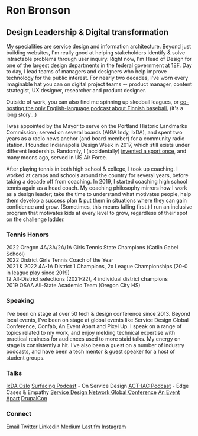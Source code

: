 <script context="module">
	/**
	 * @type {import('@sveltejs/kit').Load}
	 */
	export async function load({ fetch }) {
		const res = await fetch(`/posts.json`);
		const posts = await res.json();

		return {
			props: {
				posts
			}
		};
	}
</script>

<script>
	import Seo from '$lib/Seo.svelte';
	import BlogSummary from '$lib/BlogSummary.svelte';
	import { variables } from '$lib/variables';
	export let posts;

	const postsToShow = 3;
	$: blogPosts = posts.slice(0, postsToShow);
</script>

<!-- TODO UPDATE THE SEO INFO -->
<Seo title="Ron Bronson" description={variables.siteDescription} path="/" openGraphImage=""/>

# Ron Bronson

<h2>Design Leadership & Digital transformation</h2>

<p> My specialities are service design and information architecture. Beyond just building websites, I'm really good at helping stakeholders identify & solve intractable problems through user inquiry. Right now, I'm Head of Design for one of the largest design departments in the federal government at <a href="https://18f.gsa.gov">18F</a>. Day to day, I lead teams of managers and designers who help improve technology for the public interest. For nearly two decades, I've worn every imaginable hat you can on digital project teams -- product manager, content strategist, UX designer, researcher and product designer. 

Outside of work, you can also find me spinning up skeeball leagues, or <a href="https://www.superpesis.fi/uutiset/yhdysvaltalainen-ron-bronson-toteutti-unelmansa-ja-matkusti-suomeen-katsomaan-pesapalloa/">co-hosting the only English-language podcast about Finnish baseball.</a> (it's a long story...) 

I was appointed by the Mayor to serve on the Portland Historic Landmarks Commission; served on several boards (AIGA Indy, IxDA), and spent two years as a radio news anchor (and board member) for a community radio station. I founded Indianapolis Design Week in 2017, which still exists under different leadership. Randomly, I (accidentally) <a href="https://en.wikipedia.org/wiki/Tennis_polo">invented a sport once</a>, and many moons ago, served in US Air Force.

After playing tennis in both high school & college, I took up coaching. I worked at camps and schools around the country for several years, before taking a decade off from coaching. In 2019, I started coaching high school tennis again as a head coach. My coaching philosophy mirrors how I work as a design leader; take the time to understand what motivates people, help them develop a success plan & put them in situations where they can gain confidence and grow. (Sometimes, this means failing first.) I run an inclusive program that motivates kids at every level to grow, regardless of their spot on the challenge ladder.

<h3>Tennis Honors</h3>
<p>
2022 Oregon 4A/3A/2A/1A Girls Tennis State Champions (Catlin Gabel School)<br>
2022 District Girls Tennis Coach of the Year<br>
2021 & 2022 4A-1A District 1 Champions, 2x League Championships (20-0 in league play since 2019)<br>
12 All-District selections (2021-22), 4 individual district champions <br>
2019 OSAA All-State Academic Team (Oregon City HS)<br></p>


<h3>Speaking</h3>
<p>I've been on stage at over 50 tech & design conference since 2013. Beyond local events, I've been on stage at global events like Service Design Global Conference, Confab, An Event Apart and Pixel Up. I speak on a range of topics related to my work, and enjoy melding technical expertise with practical realness for audiences used to more staid talks. My energy on stage is consistently a hit. I've also been a guest on a number of industry podcasts, and have been a tech mentor & guest speaker for a host of student groups. 
</p>

<h3>Talks</h3>
<a href="https://vimeo.com/651801535">IxDA Oslo</a>
<a href="https://www.surfacingpodcast.com/ron-bronson-transcript">Surfacing Podcast</a> - On Service Design
<a href="https://open.spotify.com/episode/3Xd9MZ9HdByErb41jb7vUX">ACT-IAC Podcast</a> - Edge Cases & Empathy
<a href="https://youtu.be/JqguCFiY3KM">Service Design Network Global Conference</a>
<a href="https://aneventapart.com/event/online-0720#s24059">An Event Apart</a>
<a href="https://www.youtube.com/watch?v=REUJCWpFOcI">DrupalCon</a>


<h3>Connect</h3>
<a href="mailto:contact@ronbronson.com">Email</a>
<a href="https://twitter.com/ronbronson">Twitter</a>
<a href="https://linkedin.com/in/ronbronson">Linkedin</a>
<a href="https://ronbronson.medium.com/">Medium</a>
<a href="https://last.fm/user/omnivoreron">Last.fm</a>
<a href="https://glass.photo/ron">Instagram</a>
<a href="https://open.spotify.com/user/ronbronson?si=5ad7335e796f4535"><i class="fa-brands fa-spotify"></i></a>

<!--

## [Recent blog posts](/blog)

{#each blogPosts as blogPost}
<BlogSummary {blogPost} />
{/each} 
-->